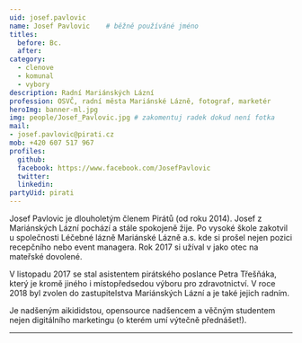 ```yaml
---
uid: josef.pavlovic
name: Josef Pavlovic  	# běžně používáné jméno
titles:
  before: Bc.
  after:
category:
  - clenove
  - komunal
  - vybory
description: Radní Mariánských Lázní
profession: OSVČ, radní města Mariánské Lázně, fotograf, marketér
heroImg: banner-ml.jpg
img: people/Josef_Pavlovic.jpg # zakomentuj radek dokud není fotka
mail:
- josef.pavlovic@pirati.cz
mob: +420 607 517 967
profiles:
  github:
  facebook: https://www.facebook.com/JosefPavlovic
  twitter:
  linkedin:
partyUid: pirati
---
```

Josef Pavlovic je dlouholetým členem Pirátů (od roku 2014). Josef z Mariánských Lázní pochází a stále spokojeně žije. Po vysoké škole zakotvil u společnosti Léčebné lázně Mariánské Lázně a.s. kde si prošel nejen pozici recepčního nebo event managera. Rok 2017 si užíval v jako otec na mateřské dovolené.

V listopadu 2017 se stal asistentem pirátského poslance Petra Třešňáka, který je kromě jiného i místopředsedou výboru pro zdravotnictví. V roce 2018 byl zvolen do zastupitelstva Mariánských Lázní a je také jejich radním.

Je nadšeným aikididstou, opensource nadšencem a věčným studentem nejen digitálního marketingu (o kterém umí výtečně přednášet!).

---
